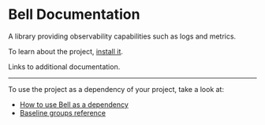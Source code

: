 # Bell Documentation

A library providing observability capabilities such as logs and metrics.

To learn about the project, [install it](how-to/how-to-load-in-pharo.md).

Links to additional documentation.

---

To use the project as a dependency of your project, take a look at:

- [How to use Bell as a dependency](how-to/how-to-use-as-dependency-in-pharo.md)
- [Baseline groups reference](reference/Baseline-groups.md)
